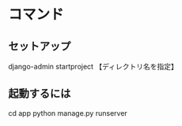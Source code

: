 # コマンド

## セットアップ

django-admin startproject 【ディレクトリ名を指定】

## 起動するには

cd app
python manage.py runserver
